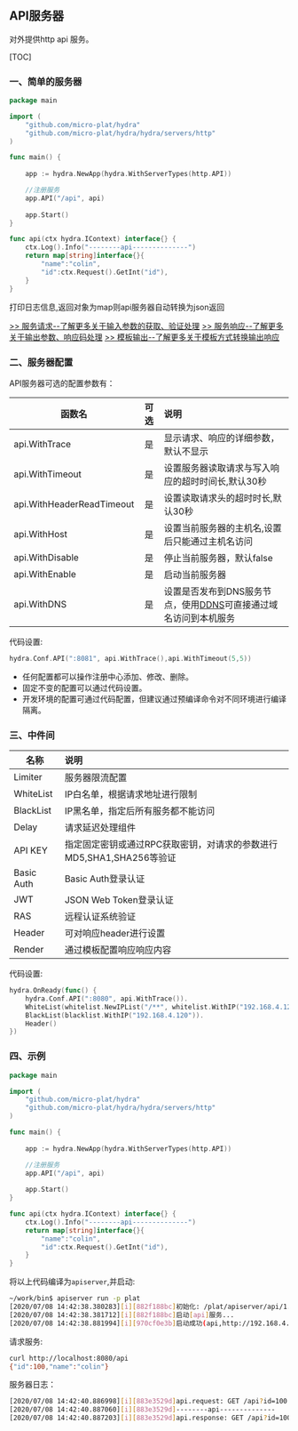 API服务器
----------------------
对外提供http api 服务。

[TOC]

### 一、简单的服务器
```go
package main

import (
    "github.com/micro-plat/hydra"
    "github.com/micro-plat/hydra/hydra/servers/http"
)

func main() {
  
    app := hydra.NewApp(hydra.WithServerTypes(http.API))

    //注册服务
    app.API("/api", api)
    
    app.Start()
}

func api(ctx hydra.IContext) interface{} {
    ctx.Log().Info("--------api--------------")
    return map[string]interface{}{
        "name":"colin",
        "id":ctx.Request().GetInt("id"),
    }
}
```
打印日志信息,返回对象为map则api服务器自动转换为json返回

[>>  服务请求--了解更多关于输入参数的获取、验证处理](./03-04-req.md)
[>>  服务响应--了解更多关于输出参数、响应码处理](./03-05-resp.md)
[>>  模板输出--了解更多关于模板方式转换输出响应](./03-04-render.md)



### 二、服务器配置

API服务器可选的配置参数有：

|函数名|可选|说明|
|-----|:----:|:----|
|api.WithTrace|是|显示请求、响应的详细参数，默认不显示|
|api.WithTimeout|是|设置服务器读取请求与写入响应的超时时间长,默认30秒|
|api.WithHeaderReadTimeout|是|设置读取请求头的超时时长,默认30秒|
|api.WithHost|是|设置当前服务器的主机名,设置后只能通过主机名访问|
|api.WithDisable|是|停止当前服务器，默认false|
|api.WithEnable|是|启动当前服务器|
|api.WithDNS|是|设置是否发布到DNS服务节点，使用[DDNS](https://github.com/micro-plat/ddns)可直接通过域名访问到本机服务|

代码设置:
```go
hydra.Conf.API(":8081", api.WithTrace(),api.WithTimeout(5,5))
```


* 任何配置都可以操作注册中心添加、修改、删除。
* 固定不变的配置可以通过代码设置。
* 开发环境的配置可通过代码配置，但建议通过预编译命令对不同环境进行编译隔离。

### 三、中件间

|名称|说明|
|-----|:-----|
|Limiter|服务器限流配置|
|WhiteList|IP白名单，根据请求地址进行限制|
|BlackList|IP黑名单，指定后所有服务都不能访问|
|Delay|请求延迟处理组件|
|API KEY|指定固定密钥或通过RPC获取密钥，对请求的参数进行MD5,SHA1,SHA256等验证|
|Basic Auth|Basic Auth登录认证|
|JWT|JSON Web Token登录认证|
|RAS|远程认证系统验证|
|Header|可对响应header进行设置|
|Render|通过模板配置响应响应内容|


代码设置:
```go
hydra.OnReady(func() {
	hydra.Conf.API(":8080", api.WithTrace()).		
	WhiteList(whitelist.NewIPList("/**", whitelist.WithIP("192.168.4.121"))).
	BlackList(blacklist.WithIP("192.168.4.120")).	
	Header()
})
```



### 四、示例


```go
package main

import (
    "github.com/micro-plat/hydra"
    "github.com/micro-plat/hydra/hydra/servers/http"
)

func main() {
    
    app := hydra.NewApp(hydra.WithServerTypes(http.API))

    //注册服务
    app.API("/api", api)
    
    app.Start()
}

func api(ctx hydra.IContext) interface{} {
    ctx.Log().Info("--------api--------------")
    return map[string]interface{}{
        "name":"colin",
        "id":ctx.Request().GetInt("id"),
    }
}
```

将以上代码编译为`apiserver`,并启动:

```sh
~/work/bin$ apiserver run -p plat
[2020/07/08 14:42:38.380283][i][882f188bc]初始化: /plat/apiserver/api/1.0.0/conf
[2020/07/08 14:42:38.381712][i][882f188bc]启动[api]服务...
[2020/07/08 14:42:38.881994][i][970cf0e3b]启动成功(api,http://192.168.4.121:8080,1)
```

请求服务:

```sh
curl http://localhost:8080/api
{"id":100,"name":"colin"}
```

服务器日志：


```sh
[2020/07/08 14:42:40.886998][i][883e3529d]api.request: GET /api?id=100 from 192.168.4.121
[2020/07/08 14:42:40.887060][i][883e3529d]--------api--------------
[2020/07/08 14:42:40.887203][i][883e3529d]api.response: GET /api?id=100 200  344.076µs
```
